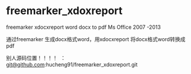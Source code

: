 # freemarker_xdoxreport
freemarker xdocxreport word docx to pdf Ms Office 2007 -2013

通过freemarker 生成docx格式word，用xdocxreport 将docx格式word转换成pdf

别人源码位置！！！！  ：git@github.com:hucheng91/freemarker_xdoxreport.git
